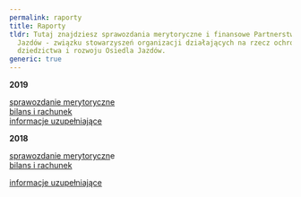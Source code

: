 ```yaml
---
permalink: raporty
title: Raporty
tldr: Tutaj znajdziesz sprawozdania merytoryczne i finansowe Partnerstwa Otwarty
  Jazdów - związku stowarzyszeń organizacji działających na rzecz ochrony
  dziedzictwa i rozwoju Osiedla Jazdów.
generic: true
---
```

**2019**

[sprawozdanie merytoryczne](https://drive.google.com/file/d/16Jztfj9ORQSVKHoQvNUXgpT4ugv3HQQJ/view?usp=sharing)\
[bilans i rachunek](https://drive.google.com/file/d/1vHzDa2nGcVqyTpu66fcVDIWpylaGGQZD/view?usp=sharing)\
[informacje uzupełniające](https://drive.google.com/file/d/1c9gsMFVFKoMiuDr24i_VA3q89X8_5dim/view?usp=sharing)

**2018**

[sprawozdanie merytoryczn](https://drive.google.com/file/d/1MNqoy-i67TH5HyT1U_tkhhGynDrdOBT4/view?usp=sharing)e\
[bilans i rachunek](https://drive.google.com/file/d/1091wyz38soTz6luQm_pzkP7ZIopDznBG/view?usp=sharing)

[informacje uzupełniające](https://drive.google.com/file/d/15aSt3DUuWziA0KpcD1v_mfqXA5xn_zuk/view?usp=sharing)